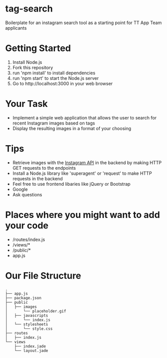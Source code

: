 # tag-search 
Boilerplate for an instagram search tool as a starting point for TT App Team applicants

# Getting Started
1. Install Node.js
2. Fork this repository
3. run 'npm install' to install dependencies
4. run 'npm start' to start the Node.js server
5. Go to http://localhost:3000 in your web browser

# Your Task
+ Implement a simple web application that allows the user to search for recent Instagram images based on tags
+ Display the resulting images in a format of your choosing

# Tips 
+ Retrieve images with the [Instagram API](https://instagram.com/developer/) in the backend by making HTTP GET requests to the endpoints
+ Install a Node.js library like 'superagent' or 'request' to make HTTP requests in the backend
+ Feel free to use frontend libaries like jQuery or Bootstrap
+ Google
+ Ask questions

# Places where you might want to add your code
+ /routes/index.js
+ /views/*
+ /public/*
+ app.js

# Our File Structure
```
.
├── app.js
├── package.json
├── public
│   ├── images
│       └── placeholder.gif
│   ├── javascripts
│       └── index.js 
│   └── stylesheets
│       └── style.css
├── routes
│   ├── index.js
└── views
    ├── index.jade
    └── layout.jade
```

